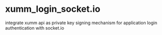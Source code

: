 # xumm_login_socket.io
integrate xumm api as private key signing mechanism for application login authentication with socket.io
